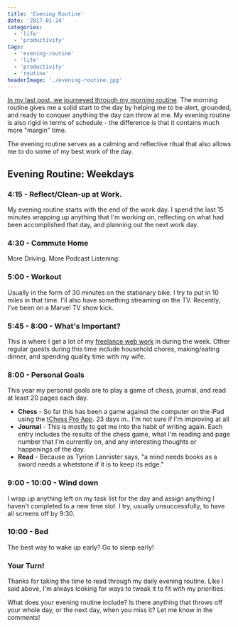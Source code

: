 ```yaml
---
title: 'Evening Routine'
date: '2017-01-24'
categories:
  - 'life'
  - 'productivity'
tags:
  - 'evening-routine'
  - 'life'
  - 'productivity'
  - 'routine'
headerImage: './evening-routine.jpg'
---
```


[In my last post, we journeyed through my morning routine](http://jonkohlmeiertest.local/life/morning-routine/). The morning routine gives me a solid start to the day by helping me to be alert, grounded, and ready to conquer anything the day can throw at me. My evening routine is also rigid in terms of schedule - the difference is that it contains much more "margin" time.

The evening routine serves as a calming and reflective ritual that also allows me to do some of my best work of the day.

## Evening Routine: Weekdays

### 4:15 - Reflect/Clean-up at Work.

My evening routine starts with the end of the work day. I spend the last 15 minutes wrapping up anything that I'm working on, reflecting on what had been accomplished that day, and planning out the next work day.

### 4:30 - Commute Home

More Driving. More Podcast Listening.

### 5:00 - Workout

Usually in the form of 30 minutes on the stationary bike. I try to put in 10 miles in that time. I'll also have something streaming on the TV. Recently, I've been on a Marvel TV show kick.

### 5:45 - 8:00 - What's Important?

This is where I get a lot of my [freelance web work](http://jonkohlmeiertest.local/services/) in during the week. Other regular guests during this time include household chores, making/eating dinner, and spending quality time with my wife.

### 8:00 - Personal Goals

This year my personal goals are to play a game of chess, journal, and read at least 20 pages each day.

- **Chess** - So far this has been a game against the computer on the iPad using the [tChess Pro App](http://www.tchessgame.com/pro.php). 23 days in.. I'm not sure if I'm improving at all
- **Journal** - This is mostly to get me into the habit of writing again. Each entry includes the results of the chess game, what I'm reading and page number that I'm currently on, and any interesting thoughts or happenings of the day.
- **Read** - Because as Tyrion Lannister says, "a mind needs books as a sword needs a whetstone if it is to keep its edge."

### 9:00 - 10:00 - Wind down

I wrap up anything left on my task list for the day and assign anything I haven't completed to a new time slot. I try, usually unsuccessfully, to have all screens off by 9:30.

### 10:00 - Bed

The best way to wake up early? Go to sleep early!

### Your Turn!

Thanks for taking the time to read through my daily evening routine. Like I said above, I'm always looking for ways to tweak it to fit with my priorities.

What does your evening routine include? Is there anything that throws off your whole day, or the next day, when you miss it? Let me know in the comments!
